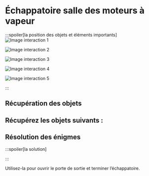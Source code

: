 # Échappatoire salle des moteurs à vapeur

:::spoiler[la position des objets et éléments importants]
![Image interaction 1](/assets/jeu/999/guide/echappatoires/salle_des_moteurs_a_vapeur/interaction_1.webp)

![Image interaction 2](/assets/jeu/999/guide/echappatoires/salle_des_moteurs_a_vapeur/interaction_2.webp)

![Image interaction 3](/assets/jeu/999/guide/echappatoires/salle_des_moteurs_a_vapeur/interaction_3.webp)

![Image interaction 4](/assets/jeu/999/guide/echappatoires/salle_des_moteurs_a_vapeur/interaction_4.webp)

![Image interaction 5](/assets/jeu/999/guide/echappatoires/salle_des_moteurs_a_vapeur/interaction_5.webp)

:::

## Récupération des objets

Récupérez les objets suivants :
-

## Résolution des énigmes



:::spoiler[la solution]

:::



Utilisez-la pour ouvrir le porte de sortie et terminer l’échappatoire.